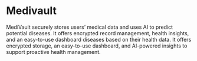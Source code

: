 # Medivault
MediVault securely stores users’ medical data and uses AI to predict potential diseases. It offers encrypted record management, health insights, and an easy-to-use dashboard diseases based on their health data. It offers encrypted storage, an easy-to-use dashboard, and AI-powered insights to support proactive health management.
